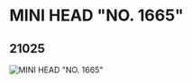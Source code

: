 # MINI HEAD "NO. 1665"
## 21025
![MINI HEAD "NO. 1665"](https://lc-www-live-s.legocdn.com/media/bricks/5/2/6112629.jpg)
